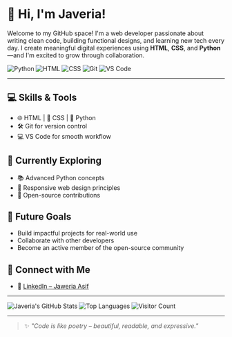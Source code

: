 # 👋 Hi, I'm Javeria!

Welcome to my GitHub space! I'm a web developer passionate about writing clean code, building functional designs, and learning new tech every day. I create meaningful digital experiences using **HTML**, **CSS**, and **Python**—and I'm excited to grow through collaboration.

![Python](https://img.shields.io/badge/Python-3776AB?style=for-the-badge&logo=python&logoColor=white)
![HTML](https://img.shields.io/badge/HTML-E34F26?style=for-the-badge&logo=html5&logoColor=white)
![CSS](https://img.shields.io/badge/CSS-1572B6?style=for-the-badge&logo=css3&logoColor=white)
![Git](https://img.shields.io/badge/Git-F05032?style=for-the-badge&logo=git&logoColor=white)
![VS Code](https://img.shields.io/badge/VS_Code-007ACC?style=for-the-badge&logo=visual-studio-code&logoColor=white)

---

## 💻 Skills & Tools
- 🌐 HTML | 🎨 CSS | 🐍 Python  
- 🛠️ Git for version control  
- 💻 VS Code for smooth workflow

## 🚀 Currently Exploring
- 📚 Advanced Python concepts  
- 📱 Responsive web design principles  
- 🤝 Open-source contributions

## 🎯 Future Goals
- Build impactful projects for real-world use  
- Collaborate with other developers  
- Become an active member of the open-source community

## 🔗 Connect with Me
- 💼 [LinkedIn – Jaweria Asif](https://www.linkedin.com/in/jaweria-asif-4ba8b8366)

---

![Javeria's GitHub Stats](https://github-readme-stats.vercel.app/api?username=Javeriaprojects&show_icons=true&theme=radical)
![Top Languages](https://github-readme-stats.vercel.app/api/top-langs/?username=Javeriaprojects&layout=compact&theme=radical)
![Visitor Count](https://komarev.com/ghpvc/?username=Javeriaprojects&style=for-the-badge)

---

> ✨ _"Code is like poetry – beautiful, readable, and expressive."_
